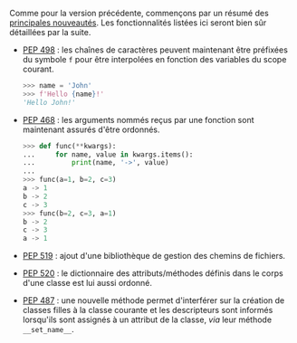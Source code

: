 Comme pour la version précédente, commençons par un résumé des [principales nouveautés](https://docs.python.org/3.6/whatsnew/3.6.html).
Les fonctionnalités listées ici seront bien sûr détaillées par la suite.

 - [PEP 498](https://www.python.org/dev/peps/pep-0498/) : les chaînes de caractères peuvent maintenant être préfixées du symbole `f` pour être interpolées en fonction des variables du scope courant.

    ```python
    >>> name = 'John'
    >>> f'Hello {name}!'
    'Hello John!'
    ```

 - [PEP 468](https://www.python.org/dev/peps/pep-0468/) : les arguments nommés reçus par une fonction sont maintenant assurés d'être ordonnés.

    ```python
    >>> def func(**kwargs):
    ...     for name, value in kwargs.items():
    ...         print(name, '->', value)
    ...
    >>> func(a=1, b=2, c=3)
    a -> 1
    b -> 2
    c -> 3
    >>> func(b=2, c=3, a=1)
    b -> 2
    c -> 3
    a -> 1
    ```

 - [PEP 519](https://www.python.org/dev/peps/pep-0519/) : ajout d'une bibliothèque de gestion des chemins de fichiers.

 - [PEP 520](https://www.python.org/dev/peps/pep-0520/) : le dictionnaire des attributs/méthodes définis dans le corps d'une classe est lui aussi ordonné.

 - [PEP 487](https://www.python.org/dev/peps/pep-0487/) : une nouvelle méthode permet d'interférer sur la création de classes filles à la classe courante et les descripteurs sont informés lorsqu'ils sont assignés à un attribut de la classe, *via* leur méthode `__set_name__`.
